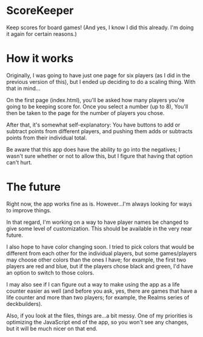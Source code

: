 # ScoreKeeper
Keep scores for board games!
(And yes, I know I did this already. I'm doing it again for certain reasons.)

# How it works
Originally, I was going to have just one page for six players (as I did in the previous version of this), but I ended up deciding to do a scaling thing. With that in mind...

On the first page (index.html), you'll be asked how many players you're going to be keeping score for. Once you select a number (up to 8), You'll then be taken to the page for the number of players you chose.

After that, it's somewhat self-explanatory: You have buttons to add or subtract points from different players, and pushing them adds or subtracts points from their individual total.

Be aware that this app does have the ability to go into the negatives; I wasn't sure whether or not to allow this, but I figure that having that option can't hurt.

# The future
Right now, the app works fine as is. However...I'm always looking for ways to improve things.

In that regard, I'm working on a way to have player names be changed to give some level of customization. This should be available in the very near future.

I also hope to have color changing soon. I tried to pick colors that would be different from each other for the individual players, but some games/players may choose other colors than the ones I have; for example, the first two players are red and blue, but if the players chose black and green, I'd have an option to switch to those colors.

I may also see if I can figure out a way to make using the app as a life counter easier as well (and before you ask, yes, there are games that have a life counter and more than two players; for example, the Realms series of deckbuilders).

Also, if you look at the files, things are...a bit messy. One of my priorities is optimizing the JavaScript end of the app, so you won't see any changes, but it will be much nicer on that end.